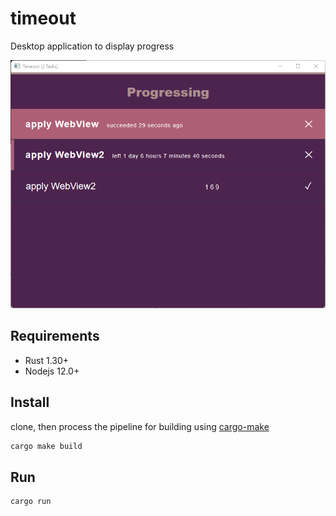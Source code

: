 # timeout

Desktop application to display progress

![Snapshot](./docs/snapshot.png)

## Requirements

- Rust 1.30+
- Nodejs 12.0+

## Install

clone, then process the pipeline for building using [cargo-make](https://github.com/sagiegurari/cargo-make)

```sh
cargo make build
```

## Run

```sh
cargo run
```

